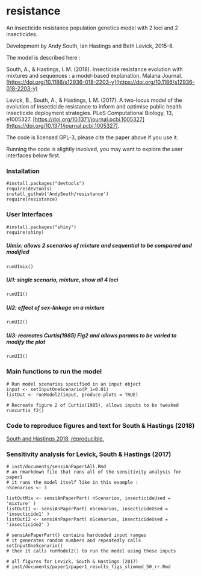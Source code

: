 # resistance

An insecticide resistance population genetics model with 2 loci and 2 insecticides.

Development by Andy South, Ian Hastings and Beth Levick, 2015-8.

The model is described here :

South, A., & Hastings, I. M. (2018). Insecticide resistance evolution with mixtures and sequences : a model-based explanation. Malaria Journal. [https://doi.org/10.1186/s12936-018-2203-y](https://doi.org/10.1186/s12936-018-2203-y)

Levick, B., South, A., & Hastings, I. M. (2017). A two-locus model of the evolution of insecticide resistance to inform and optimise public health insecticide deployment strategies. PLoS Computational Biology, 13, e1005327. [https://doi.org/10.1371/journal.pcbi.1005327](https://doi.org/10.1371/journal.pcbi.1005327).


The code is licensed GPL-3, please cite the paper above if you use it.

Running the code is slightly involved, you may want to explore the user interfaces below first.


### Installation

    #install.packages("devtools")
    require(devtools)    
    install_github('AndySouth/resistance')  
    require(resistance)
    
    
### User Interfaces

    #install.packages("shiny")
    require(shiny) 
    
##### UImix: allows 2 scenarios of mixture and sequential to be compared and modified   

    runUImix()       
    
##### UI1: single scenario, mixture, show all 4 loci    
    
    runUI1() 
    
##### UI2: effect of sex-linkage on a mixture
    
    runUI2() 

##### UI3: recreates Curtis(1985) Fig2 and allows params to be varied to modify the plot      

    runUI3()
   
    
### Main functions to run the model

    # Run model scenarios specified in an input object
    input <- setInputOneScenario(P_1=0.01)
    listOut <- runModel2(input, produce.plots = TRUE)
  
    # Recreate figure 2 of Curtis(1985), allows inputs to be tweaked
    runcurtis_f2()

### Code to reproduce figures and text for South & Hastings (2018)

[South and Hastings 2018, reproducible.](https://github.com/AndySouth/resistance/blob/master/inst/documents/paper2/paper2_resistance_mechanisms_mixtures.Rmd)
    
  
### Sensitivity analysis for Levick, South & Hastings (2017) 

    # inst/documents/sensiAnPaper1All.Rmd
    # an rmarkdown file that runs all of the sensitivity analysis for paper1
    # it runs the model itself like in this example :
    nScenarios <- 3 

    listOutMix <- sensiAnPaperPart( nScenarios, insecticideUsed = 'mixture' )
    listOutI1 <- sensiAnPaperPart( nScenarios, insecticideUsed = 'insecticide1' )
    listOutI2 <- sensiAnPaperPart( nScenarios, insecticideUsed = 'insecticide2' )
  
    # sensiAnPaperPart() contains hardcoded input ranges
    # it generates random numbers and repeatedly calls setInputOneScenario()
    # then it calls runModel2() to run the model using these inputs
    
    # all figures for Levick, South & Hastings (2017)
    # inst/documents/paper1/paper1_results_figs_slimmed_50_rr.Rmd
  
